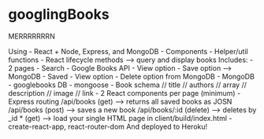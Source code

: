 # googlingBooks
MERRRRRRRN

Using 
    - React +
        Node, Express, and MongoDB
    - Components
    - Helper/util functions
    - React lifecycle methods --> query and display books
Includes:
    - 2 pages
        - Search
            - Google Books API
            - View option
            - Save option --> MongoDB
        - Saved
            - View option
            - Delete option from MongoDB
    - MongoDB
        - googlebooks DB
        - mongoose
    - Book schema
        // title
        // authors
            // array
        // description
        // image
        // link
    - 2 React components per page (minimum)
    - Express routing
        /api/books (get) --> returns all saved books as JOSN
        /api/books (post) --> saves a new book
        /api/books/:id (delete) --> deletes by _id
        * (get) --> load your single HTML page in client/build/index.html
    - create-react-app, react-router-dom
And deployed to Heroku!